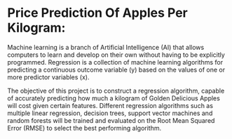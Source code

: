 # Price Prediction Of Apples Per Kilogram:
Machine learning is a branch of Artificial Intelligence (AI) that allows computers to learn and develop on their own without having to be explicitly programmed. Regression is a collection of machine learning algorithms for predicting a continuous outcome variable (y) based on the values of one or more predictor variables (x).

The objective of this project is to construct a regression algorithm, capable of accurately predicting how much a kilogram of Golden Delicious Apples will cost given certain features. Different regression algorithms such as multiple linear regression, decision trees, support vector machines and random forests will be trained and evaluated on the Root Mean Squared Error (RMSE) to select the best performing algorithm.
